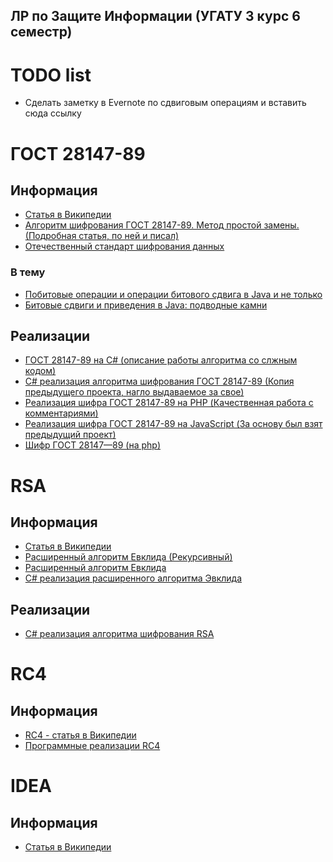 ЛР по Защите Информации (УГАТУ 3 курс 6 семестр)
------------------------------------------------

# TODO list

* Сделать заметку в Evernote по сдвиговым операциям и вставить сюда ссылку


# ГОСТ 28147-89

## Информация

* [Статья в Википедии](http://ru.wikipedia.org/wiki/%D0%93%D0%9E%D0%A1%D0%A2_28147-89)
* [Алгоритм шифрования ГОСТ 28147-89. Метод простой замены. (Подробная статья, по ней и писал)](http://www.wasm.ru/wault/article/show/gost29147-89)
* [Отечественный стандарт шифрования данных](http://protect.htmlweb.ru/gost.htm)

### В тему

* [Побитовые операции и операции битового сдвига в Java и не только](http://habrahabr.ru/post/187606/)
* [Битовые сдвиги и приведения в Java: подводные камни](http://dark-barker.blogspot.ru/2012/03/bit-operations-java-pitfalls.html)

## Реализации

* [ГОСТ 28147-89 на C# (описание работы алгоритма со слжным кодом)](http://www.vr-online.ru/blog/gost-28147-89-na-c-4968)
* [C# реализация алгоритма шифрования ГОСТ 28147-89 (Копия предыдущего проекта, нагло выдаваемое за свое)](http://landrina.ru/development/c-realizaciya-algoritma-shifrovaniya-gost-28147-89/)
* [Реализация шифра ГОСТ 28147-89 на PHP (Качественная работа с комментариями)](http://intsystem.org/19/gost-28147-89-php/)
* [Реализация шифра ГОСТ 28147-89 на JavaScript (За основу был взят предыдущий проект)](https://github.com/Craager/crypto.lab)
* [Шифр ГОСТ 28147—89 (на php)](http://borlis.ru/blog/2009/06/15/%D1%88%D0%B8%D1%84%D1%80-%D0%B3%D0%BE%D1%81%D1%82-28147%E2%80%9489/)


# RSA

## Информация

* [Статья в Википедии](http://ru.wikipedia.org/wiki/RSA)
* [Расширенный алгоритм Евклида (Рекурсивный)](http://www.e-olimp.com/articles/18)
* [Расширенный алгоритм Евклида](http://algolist.manual.ru/maths/teornum/nod.php#4)
* [C# реализация расширенного алгоритма Эвклида](http://landrina.ru/development/c-realizaciya-rasshirennogo-algoritma-evklida)

## Реализации

* [C# реализация алгоритма шифрования RSA](http://landrina.ru/development/c-sharp-realizaciya-rsa/)


# RC4

## Информация

* [RC4 - статья в Википедии](http://ru.wikipedia.org/wiki/RC4)
* [Программные реализации RC4](http://ru.wikibooks.org/w/index.php?oldid=66041)


# IDEA

## Информация

* [Статья в Википедии](http://ru.wikipedia.org/wiki/IDEA)
